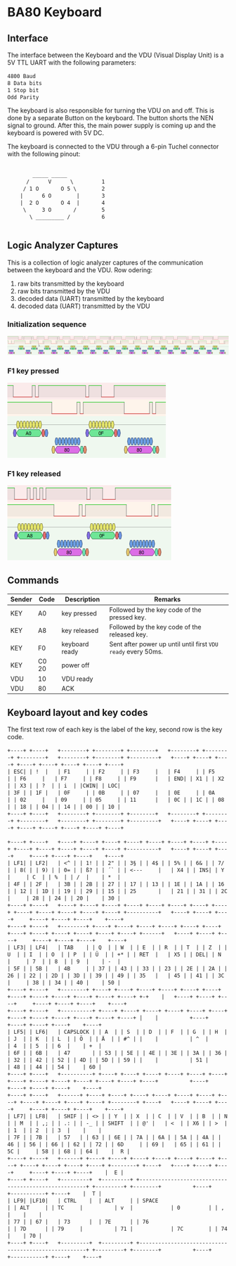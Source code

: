 # BA80 Keyboard
## Interface
The interface between the Keyboard and the VDU (Visual Display Unit) is a 5V TTL UART with the following parameters:
```text
4800 Baud
8 Data bits
1 Stop bit
Odd Parity
```
The keyboard is also responsible for turning the VDU on and off. This is done by a separate Button on the keyboard.
The button shorts the NEN signal to ground. After this, the main power supply is coming up and the keyboard is powered with 5V DC.

The keyboard is connected to the VDU through a 6-pin Tuchel connector with the following pinout:
```text

        _____ _____
      /      V      \         1
     / 1 O       O 5 \        2
    |      6 O        |       3
    |  2 O       O 4  |       4
     \     3 O       /        5
       \ _________ /          6
       
```

## Logic Analyzer Captures

This is a collection of logic analyzer captures of the communication between the keyboard and the VDU.
Row odering:
1. raw bits transmitted by the keyboard
2. raw bits transmitted by the VDU
3. decoded data (UART) transmitted by the keyboard
4. decoded data (UART) transmitted by the VDU

### Initialization sequence
![Init sequence](images/BA80-Keyboard-Init-Sequence.png "Init sequence")

### F1 key pressed
![Init sequence](images/BA80-Keyboard-F1-pressed.png "Init sequence")

### F1 key released
![Init sequence](images/BA80-Keyboard-F1-released.png "Init sequence")


## Commands

| Sender | Code  | Description    | Remarks                                            |
|--------|-------|----------------|----------------------------------------------------|
| KEY    | A0    | key pressed    | Followed by the key code of the pressed key.       |
| KEY    | A8    | key released   | Followed by the key code of the released key.      |
| KEY    | F0    | keyboard ready | Sent after power up until until first `VDU ready` every 50ms. |
| KEY    | C0 20 | power off      |
| VDU    | 10    | VDU ready      |
| VDU    | 80    | ACK            |


## Keyboard layout and key codes

The first text row of each key is the label of the key, second row is the key code.

```text
+----+ +----+   +--------+ +--------+ +--------+   +--------+ +--------+ +--------+   +--------+ +--------+ +---------+   +----+ +----+ +----+ +----+ +----+ +----+ +----+ +----+
| ESC| | !  |   | F1     | | F2     | | F3     |   | F4     | | F5     | | F6     |   | F7     | | F8     | | F9      |   | END| | X1 | | X2 | | X3 | | ?  | | i  | |CWIN| | LOC|
| 3F | | 1F |   | 0F     | | 0B     | | 07     |   | 0E     | | 0A     | | 02     |   | 09     | | 05     | | 11      |   | 0C | | 1C | | 08 | | 18 | | 04 | | 14 | | 00 | | 10 |
+----+ +----+   +--------+ +--------+ +--------+   +--------+ +--------+ +--------+   +--------+ +--------+ +---------+   +----+ +----+ +----+ +----+ +----+ +----+ +----+ +----+

+----+ +----+   +----+ +----+ +----+ +----+ +----+ +----+ +----+ +----+ +----+ +----+ +----+ +----+ +----+ +----------+   +----+ +----+ +----+     +----+ +----+ +----+    +----+
| LF1| | LF2|   | <^ | | 1! | | 2" | | 3§ | | 4$ | | 5% | | 6& | | 7/ | | 8( | | 9) | | 0= | | ß? | | ´` | | <---     |   | X4 | | INS| | Y  |     | C  | | %  | | /  |    | *  |
| 4F | | 2F |   | 3B | | 2B | | 27 | | 17 | | 13 | | 1E | | 1A | | 16 | | 12 | | 1D | | 19 | | 29 | | 15 | | 25       |   | 21 | | 31 | | 2C |     | 28 | | 24 | | 20 |    | 30 |
+----+ +----+   +----+ +----+ +----+ +----+ +----+ +----+ +----+ +----+ +----+ +----+ +----+ +----+ +----+ +----------+   +----+ +----+ +----+     +----+ +----+ +----+    +----+
+----+ +----+   +--------+ +----+ +----+ +----+ +----+ +----+ +----+ +----+ +----+ +----+ +----+ +----+ +----+ +------+   +----+ +----+ +----+     +----+ +----+ +----+    +----+
| LF3| | LF4|   | TAB    | | Q  | | W  | | E  | | R  | | T  | | Z  | | U  | | I  | | O  | | P  | | Ü  | | +* | | RET  |   | X5 | | DEL| | N  |     | 7  | | 8  | | 9  |    | -  |
| 5F | | 5B |   | 4B     | | 37 | | 43 | | 33 | | 23 | | 2E | | 2A | | 26 | | 22 | | 2D | | 3D | | 39 | | 49 | | 35   |   | 45 | | 41 | | 3C |     | 38 | | 34 | | 40 |    | 50 |
+----+ +----+   +--------+ +----+ +----+ +----+ +----+ +----+ +----+ +----+ +----+ +----+ +----+ +----+ +----+ +-+    |   +----+ +----+ +----+     +----+ +----+ +----+    +----+
+----+ +----+   +----------+ +----+ +----+ +----+ +----+ +----+ +----+ +----+ +----+ +----+ +----+ +----+ +----+ |    |          +----+            +----+ +----+ +----+    +----+
| LF5| | LF6|   | CAPSLOCK | | A  | | S  | | D  | | F  | | G  | | H  | | J  | | K  | | L  | | Ö  | | Ä  | | #^ | |    |          | ^  |            | 4  | | 5  | | 6  |    | +  |
| 6F | | 6B |   | 47       | | 53 | | 5E | | 4E | | 3E | | 3A | | 36 | | 32 | | 42 | | 52 | | 4D | | 5D | | 59 | |    |          | 51 |            | 48 | | 44 | | 54 |    | 60 |
+----+ +----+   +----------+ +----+ +----+ +----+ +----+ +----+ +----+ +----+ +----+ +----+ +----+ +----+ +----+ +----+          +----+            +----+ +----+ +----+    +----+
+----+ +----+   +------+ +----+ +----+ +----+ +----+ +----+ +----+ +----+ +----+ +----+ +----+ +----+ +--------+ +----+   +----+ +----+ +----+     +----+ +----+ +----+    +----+
| LF7| | LF8|   | SHIF | | <> | | Y  | | X  | | C  | | V  | | B  | | N  | | M  | | ,; | | .: | | -_ | | SHIFT  | | @' |   | <  | | X6 | | >  |     | 1  | | 2  | | 3  |    |    |
| 7F | | 7B |   | 57   | | 63 | | 6E | | 7A | | 6A | | 5A | | 4A | | 46 | | 56 | | 66 | | 62 | | 72 | | 6D     | | 69 |   | 65 | | 61 | | 5C |     | 58 | | 68 | | 64 |    |  R |
+----+ +----+   +------+ +----+ +----+ +----+ +----+ +----+ +----+ +----+ +----+ +----+ +----+ +----+ +--------+ +----+   +----+ +----+ +----+     +----+ +----+ +----+    |  E |
+----+ +----+   +---------+  +---------+ +-----------------------------------------------------+ +---------+ +--------+          +----+            +-----------+ +----+    |  T |
| LF9| |LF10|   | CTRL    |  | ALT     | | SPACE                                               | | ALT     | | TC     |          | v  |            | 0         | | ,  |    |    |
| 77 | | 67 |   | 73      |  | 7E      | | 76                                                  | | 7D      | | 79     |          | 71 |            | 7C        | | 74 |    | 70 |
+----+ +----+   +---------+  +---------+ +-----------------------------------------------------+ +---------+ +--------+          +----+            +-----------+ +----+    +----+
```
